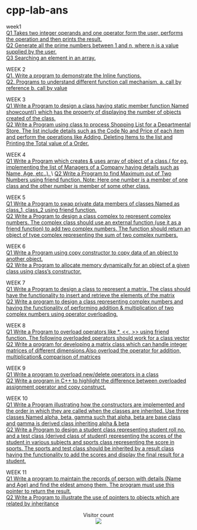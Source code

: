 # cpp-lab-ans
week1\
[Q1 Takes two integer operands and one operator form the user, performs the operation and then 
prints the result.](https://github.com/PrafullRaj/cpp-lab-ans/blob/main/Week%201/1.Takes%20two%20integer%20operands%20and%20one%20operator%20form%20the%20user%2C%20performs%20the%20operation%20and%20then%20%20prints%20the%20result.cpp)\
[Q2 Generate all the prime numbers between 1 and n, where n is a value supplied by the user.](https://github.com/PrafullRaj/cpp-lab-ans/blob/f0f43a3aaf8a84058c80b2d782628ec4c7495911/Week%201/Q2%20Generate%20all%20the%20prime%20numbers%20between%201%20and%20n%2C%20where%20n%20is%20a%20value%20supplied%20by%20the%20user.cpp)\
[Q3 Searching an element in an array.](https://github.com/PrafullRaj/cpp-lab-ans/blob/main/Week%201/Q3%20Searching%20an%20element%20in%20an%20array.cpp)

WEEK 2\
[Q1. Write a program to demonstrate the Inline functions.](https://github.com/PrafullRaj/cpp-lab-ans/blob/main/week%202/Q1.%20Write%20a%20program%20to%20demonstrate%20the%20Inline%20functions.cpp)\
[Q2. Programs to understand different function call mechanism.
 a. call by reference b. call by value](https://github.com/PrafullRaj/cpp-lab-ans/blob/main/week%202/Q1.%20Write%20a%20program%20to%20demonstrate%20the%20Inline%20functions.cpp)
 
 WEEK 3\
 [Q1 Write a Program to design a class having static member function Named showcount() which 
has the property of displaying the number of objects created of the class.](https://github.com/PrafullRaj/cpp-lab-ans/blob/main/WEEK%203/Write%20a%20Program%20to%20design%20a%20class%20having%20static%20member%20function%20Named%20showcount()%20which%20%20has%20the%20property%20of%20displaying%20the%20number%20of%20objects%20created%20of%20the%20class.cpp)\
[Q2 Write a Program using class to process Shopping List for a Departmental Store. The list 
include details such as the Code No and Price of each item and perform the operations like 
Adding, Deleting Items to the list and Printing the Total value of a Order.](https://github.com/PrafullRaj/cpp-lab-ans/blob/main/WEEK%203/Write%20a%20Program%20to%20design%20a%20class%20having%20static%20member%20function%20Named%20showcount()%20which%20%20has%20the%20property%20of%20displaying%20the%20number%20of%20objects%20created%20of%20the%20class.cpp)

WEEK 4\
[Q1 Write a Program which creates & uses array of object of a class.( for eg. implementing the 
list of Managers of a Company having details such as Name, Age, etc..).
 ](https://github.com/PrafullRaj/cpp-lab-ans/blob/main/WEEK%204/Write%20a%20Program%20which%20creates%20%26%20uses%20array%20of%20object%20of%20a%20class.(%20for%20eg.%20implementing%20the%20%20list%20of%20Managers%20of%20a%20Company%20having%20details%20such%20as%20Name%2C%20Age%2C%20etc..).cpp)\
[Q2 Write a Program to find Maximum out of Two Numbers using friend function. Note: Here 
one number is a member of one class and the other number is member of some other class.](https://github.com/PrafullRaj/cpp-lab-ans/blob/main/WEEK%204/Write%20a%20Program%20to%20find%20Maximum%20out%20of%20Two%20Numbers%20using%20friend%20function.%20Note:%20Here%20%20one%20number%20is%20a%20member%20of%20one%20class%20and%20the%20other%20number%20is%20member%20of%20some%20other%20class.cpp)

WEEK 5\
[Q1 Write a Program to swap private data members of classes Named as class_1, class_2 using 
friend function.
](https://github.com/PrafullRaj/cpp-lab-ans/blob/main/WEEK%205/Write%20a%20Program%20to%20swap%20private%20data%20members%20of%20classes%20Named%20as%20class_1%2C%20class_2%20using%20%20friend%20function.cpp)\
[Q2 Write a Program to design a class complex to represent complex numbers. The complex 
class should use an external function (use it as a friend function) to add two complex 
numbers. The function should return an object of type complex representing the sum of two 
complex numbers.](https://github.com/PrafullRaj/cpp-lab-ans/blob/main/WEEK%205/Write%20a%20Program%20to%20design%20a%20class%20complex%20to%20represent%20complex%20numbers.%20The%20complex%20%20class%20should%20use%20an%20external%20function%20(use%20it%20as%20a%20friend%20function)%20to%20add%20two%20complex%20%20numbers.%20The%20function%20should%20return%20an%20object%20of%20type%20complex%20representing%20the%20sum%20of%20two%20%20complex%20numbers.cpp)

WEEK 6\
[Q1 Write a Program using copy constructor to copy data of an object to another object.](https://github.com/PrafullRaj/cpp-lab-ans/blob/main/WEEK%206/Write%20a%20Program%20using%20copy%20constructor%20to%20copy%20data%20of%20an%20object%20to%20another%20object.cpp)\
[Q2 Write a Program to allocate memory dynamically for an object of a given class using class’s 
constructor.
](https://github.com/PrafullRaj/cpp-lab-ans/blob/main/WEEK%206/Write%20a%20Program%20to%20allocate%20memory%20dynamically%20for%20an%20object%20of%20a%20given%20class%20using%20class%E2%80%99s%20%20constructor.cpp)

WEEK 7\
[Q1 Write a Program to design a class to represent a matrix. The class should have the 
functionality to insert and retrieve the elements of the matrix](https://github.com/PrafullRaj/cpp-lab-ans/blob/main/WEEK%207/Write%20a%20Program%20to%20design%20a%20class%20to%20represent%20a%20matrix.%20The%20class%20should%20have%20the%20%20functionality%20to%20insert%20and%20retrieve%20the%20elements%20of%20the%20matrix.cpp)\
[Q2 Write a program to design a class representing complex numbers and having the functionality 
of performing addition & multiplication of two complex numbers using operator overloading.
](https://github.com/PrafullRaj/cpp-lab-ans/blob/main/WEEK%207/Write%20a%20program%20to%20design%20a%20class%20representing%20complex%20numbers%20and%20having%20the%20functionality%20%20of%20performing%20addition%20%26%20multiplication%20of%20two%20complex%20numbers%20using%20operator%20overloading.cpp)

WEEK 8\
[Q1 Write a Program to overload operators like *, <<, >> using friend function. The following 
overloaded operators should work for a class vector](https://github.com/PrafullRaj/cpp-lab-ans/blob/main/WEEK%208/Write%20a%20Program%20to%20overload%20operators%20like%20*%2C%20%3C%3C%2C%20%3E%3E%20using%20friend%20function.%20The%20following%20%20overloaded%20operators%20should%20work%20for%20a%20class%20vector.cpp)\
[Q2 Write a program for developing a matrix class which can handle integer matrices of different dimensions.Also overload the operator for addition, multiplication& comparison of matrices](https://github.com/PrafullRaj/cpp-lab-ans/blob/main/WEEK%208/Write%20a%20program%20for%20developing%20a%20matrix%20class%20which%20can%20handle%20integer%20matrices%20of%20different%20%20dimensions.%20Also%20overload%20the%20operator%20for%20addition%2C%20multiplication%20%26%20comparison%20of%20%20matrices.cpp)

WEEK 9\
[Q1 Write a program to overload new/delete operators in a class](https://github.com/PrafullRaj/cpp-lab-ans/blob/main/WEEK%209/1.Write%20a%20program%20to%20overload%20newdelete%20operators%20in%20a%20class.cpp)\
[Q2 Write a program in C++ to highlight the difference between overloaded assignment operator 
and copy construct.](https://github.com/PrafullRaj/cpp-lab-ans/blob/main/WEEK%209/Write%20a%20program%20in%20C%2B%2B%20to%20highlight%20the%20difference%20between%20overloaded%20assignment%20operator%20%20and%20copy%20construct.cpp)

WEEK 10\
[Q1 Write a Program illustrating how the constructors are implemented and the order in which 
they are called when the classes are inherited. Use three classes Named alpha, beta, gamma such 
that alpha, beta are base class and gamma is derived class inheriting alpha & beta](https://github.com/PrafullRaj/cpp-lab-ans/blob/main/WEEK%2010/1.Write%20a%20Program%20illustrating%20how%20the%20constructors%20are%20implemented%20and%20the%20order%20in%20which%20%20they%20are%20called%20when%20the%20classes%20are%20inherited.%20Use%20three%20classes%20Named%20alpha%2C%20beta%2C%20gamma%20such%20%20that%20alpha%2C%20beta%20are%20base%20class%20and%20gamma%20is%20derived%20class%20inheriting%20alpha%20%26%20beta.cpp)\
[Q2 Write a Program to design a student class representing student roll no. and a test class 
(derived class of student) representing the scores of the student in various subjects and sports class 
representing the score in sports. The sports and test class should be inherited by a result class 
having the functionality to add the scores and display the final result for a student.](https://github.com/PrafullRaj/cpp-lab-ans/blob/main/WEEK%2010/Write%20a%20Program%20to%20design%20a%20student%20class%20representing%20student%20roll%20no.%20and%20a%20test%20class%20%20(derived%20class%20of%20student)%20representing%20the%20scores%20of%20the%20student%20in%20various%20subjects%20and%20sports%20class%20%20representing%20the%20score%20in%20sports.%20The%20sports%20and%20test%20class%20should%20be%20inherited%20by%20a%20result%20class%20%20having%20the%20functionality%20to%20add%20the%20scores%20and%20display%20the%20final%20result%20for%20a%20student.cpp)

WEEK 11\
[Q1 Write a program to maintain the records of person with details (Name and Age) and find the 
eldest among them. The program must use this pointer to return the result.](https://github.com/PrafullRaj/cpp-lab-ans/blob/main/WEEK%2011/Write%20a%20program%20to%20maintain%20the%20records%20of%20person%20with%20details%20(Name%20and%20Age)%20and%20find%20the%20%20eldest%20among%20them.%20The%20program%20must%20use%20this%20pointer%20to%20return%20the%20result.cpp)\
[Q2 Write a Program to illustrate the use of pointers to objects which are related by inheritance](https://github.com/PrafullRaj/cpp-lab-ans/blob/main/WEEK%2011/2.Write%20a%20Program%20to%20illustrate%20the%20use%20of%20pointers%20to%20objects%20which%20are%20related%20by%20inheritance.cpp)





<p align="center"> 
  Visitor count<br>
  <img src="https://profile-counter.glitch.me/PrafullRaj-cpp-lab-ans/count.svg" />
</p>
